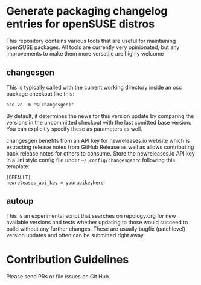 # Generate packaging changelog entries for openSUSE distros

This repository contains various tools that are useful for maintaining openSUSE packages. All tools are currently very opinionated, but any
improvements to make them more versatile are highly welcome


## changesgen

This is typically called with the current working directory inside an osc package checkout like this:

    osc vc -m "$(changesgen)"

By default, it determines the news for this version update by comparing
the versions in the uncommitted checkout with the last comitted base version.
You can explicitly specify these as parameters as well.

changesgen benefits from an API key for newreleases.io website which is
extracting release notes from GitHub Release as well as allows contributing
back release notes for others to consume. Store the newreleases.io API key in a
.ini style config file under `~/.config/changesgenrc` following this template:

```
[DEFAULT]
newreleases_api_key = yourapikeyhere
```


## autoup

This is an experimental script that searches on repology.org for new available
versions and tests whether updating to those would succeed to build without
any further changes. These are usually bugfix (patchlevel) version updates and
often can be submitted right away.

# Contribution Guidelines

Please send PRs or file issues on Git Hub.
